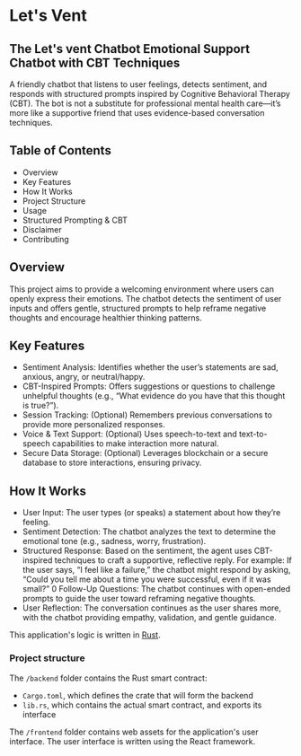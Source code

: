 # Let's Vent



## The Let's vent Chatbot Emotional Support Chatbot with CBT Techniques
A friendly chatbot that listens to user feelings, detects sentiment, and responds with structured prompts inspired by Cognitive Behavioral Therapy (CBT). The bot is not a substitute for professional mental health care—it’s more like a supportive friend that uses evidence-based conversation techniques.

## Table of Contents
- Overview
- Key Features
- How It Works
- Project Structure
- Usage
- Structured Prompting & CBT
- Disclaimer
- Contributing


## Overview
This project aims to provide a welcoming environment where users can openly express their emotions. The chatbot detects the sentiment of user inputs and offers gentle, structured prompts to help reframe negative thoughts and encourage healthier thinking patterns.

## Key Features
 - Sentiment Analysis: Identifies whether the user’s statements are sad, anxious, angry, or neutral/happy.
 - CBT-Inspired Prompts: Offers suggestions or questions to challenge unhelpful thoughts (e.g., “What evidence do you have that this thought is true?”).
 - Session Tracking: (Optional) Remembers previous conversations to provide more personalized responses.
 - Voice & Text Support: (Optional) Uses speech-to-text and text-to-speech capabilities to make interaction more natural.
 - Secure Data Storage: (Optional) Leverages blockchain or a secure database to store interactions, ensuring privacy.

## How It Works
 - User Input: The user types (or speaks) a statement about how they’re feeling.
 - Sentiment Detection: The chatbot analyzes the text to determine the emotional tone (e.g., sadness, worry, frustration).
 - Structured Response: Based on the sentiment, the agent uses CBT-inspired techniques to craft a supportive, reflective reply.
For example: If the user says, “I feel like a failure,” the chatbot might respond by asking, “Could you tell me about a time you were successful, even if it was small?”
 0 Follow-Up Questions: The chatbot continues with open-ended prompts to guide the user toward reframing negative thoughts.
 - User Reflection: The conversation continues as the user shares more, with the chatbot providing empathy, validation, and gentle guidance.


This application's logic is written in [Rust](https://internetcomputer.org/docs/current/developer-docs/backend/rust/).

### Project structure

The `/backend` folder contains the Rust smart contract:

- `Cargo.toml`, which defines the crate that will form the backend
- `lib.rs`, which contains the actual smart contract, and exports its interface

The `/frontend` folder contains web assets for the application's user interface. The user interface is written using the React framework.

